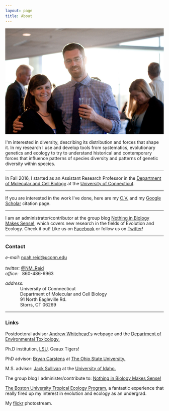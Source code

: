 ```yaml
---
layout: page
title: About
---
```

![Me and Sarah](/assets/meandsarah.jpg)

I'm interested in diversity, describing its distribution and forces that shape it. In my research I use and develop tools from systematics, evolutionary genetics and ecology to try to understand historical and contemporary forces that influence patterns of species diversity and patterns of genetic diversity within species.  

-----

In Fall 2016, I started as an Assistant Research Professor in the [Department of Molecular and Cell Biology](http://mcb.uconn.edu) at the [University of Connecticut](http://uconn.edu). 

-----

If you are interested in the work I've done, here are my [C.V.](/assets/NoahReid_CV_Full_Oct2017.pdf) and my [Google Scholar](http://scholar.google.com/citations?user=IbPpB9sAAAAJ&hl=en) citation page. 

-----

I am an administrator/contributor at the group blog [Nothing in Biology Makes Sense!](http://nothinginbiology.org/), which covers new research in the fields of Evolution and Ecology. Check it out! Like us on [Facebook](http://www.facebook.com/NothingInBiology) or follow us on [Twitter](http://twitter.com/NothingInBio)! 

-----

### Contact
_e-mail:_&nbsp;noah.reid@uconn.edu  
&nbsp;&nbsp;&nbsp;&nbsp;&nbsp;&nbsp;&nbsp;&nbsp;&nbsp;&nbsp;&nbsp;&nbsp;  
_twitter:_ [@NM_Reid](https://twitter.com/NM_Reid)  
_office:_&nbsp;&nbsp;&nbsp;860-486-6963  

_address:_  
&nbsp;&nbsp;&nbsp;&nbsp;&nbsp;&nbsp;&nbsp;&nbsp;&nbsp;&nbsp;&nbsp;&nbsp;University of Connnecticut  
&nbsp;&nbsp;&nbsp;&nbsp;&nbsp;&nbsp;&nbsp;&nbsp;&nbsp;&nbsp;&nbsp;&nbsp;Department of Molecular and Cell Biology  
&nbsp;&nbsp;&nbsp;&nbsp;&nbsp;&nbsp;&nbsp;&nbsp;&nbsp;&nbsp;&nbsp;&nbsp;91 North Eagleville Rd.  
&nbsp;&nbsp;&nbsp;&nbsp;&nbsp;&nbsp;&nbsp;&nbsp;&nbsp;&nbsp;&nbsp;&nbsp;Storrs, CT 06269  

-----

### Links

Postdoctoral advisor [Andrew Whitehead's](https://whiteheadresearch.wordpress.com/) webpage and the [Department of Environmental Toxicology.](http://www.envtox.ucdavis.edu/)

Ph.D institution, [LSU](http://www.biology.lsu.edu/cos/biosci/). Geaux Tigers!

PhD advisor: [Bryan Carstens](http://carstenslab.org.ohio-state.edu/people.html) at [The Ohio State University.](http://www.osu.edu/) 

M.S. advisor: [Jack Sullivan](http://www.webpages.uidaho.edu/~jacks/) at the [University of Idaho.](http://www.uidaho.edu/) 

The group blog I administer/contribute to: [Nothing in Biology Makes Sense!](http://nothinginbiology.org/)

[The Boston University Tropical Ecology Program](http://www.bu.edu/cecb/tep/), a fantastic experience that really fired up my interest in evolution and ecology as an undergrad. 

My [flickr](https://www.flickr.com/photos/mattoon/) photostream. 